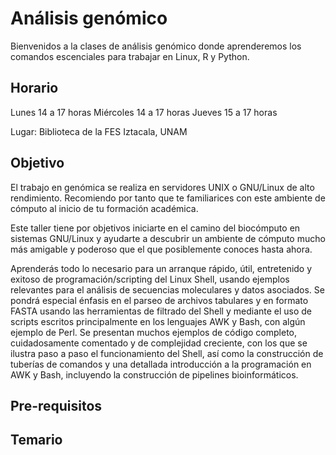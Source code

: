 # Análisis genómico 

Bienvenidos a la clases de análisis genómico donde aprenderemos los comandos escenciales para trabajar en Linux, R y Python.

## Horario

Lunes 14 a 17 horas
Miércoles 14 a 17 horas 
Jueves 15 a 17 horas 

Lugar: Biblioteca de la FES Iztacala, UNAM

## Objetivo

El trabajo en genómica se realiza en servidores UNIX o GNU/Linux de alto rendimiento. Recomiendo por tanto que te familiarices con este ambiente de cómputo al inicio de tu formación académica.

Este taller tiene por objetivos iniciarte en el camino del biocómputo en sistemas GNU/Linux y ayudarte a descubrir un ambiente de cómputo mucho más amigable y poderoso que el que posiblemente conoces hasta ahora.

Aprenderás todo lo necesario para un arranque rápido, útil, entretenido y exitoso de programación/scripting del Linux Shell, usando ejemplos relevantes para el análisis de secuencias moleculares y datos asociados. Se pondrá especial énfasis en el parseo de archivos tabulares y en formato FASTA usando las herramientas de filtrado del Shell y mediante el uso de scripts escritos principalmente en los lenguajes AWK y Bash, con algún ejemplo de Perl. Se presentan muchos ejemplos de código completo, cuidadosamente comentado y de complejidad creciente, con los que se ilustra paso a paso el funcionamiento del Shell, así como la construcción de tuberías de comandos y una detallada introducción a la programación en AWK y Bash, incluyendo la construcción de pipelines bioinformáticos.

## Pre-requisitos


## Temario

